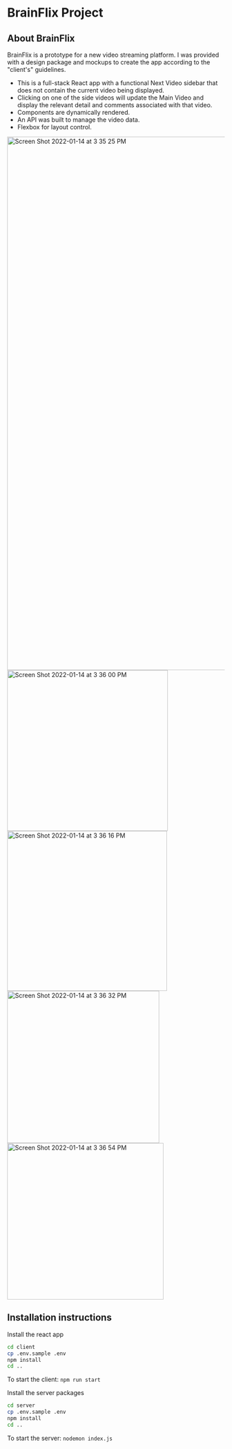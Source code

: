 # BrainFlix Project

## About BrainFlix

BrainFlix is a prototype for a new video streaming platform. I was provided with a design package and mockups to create the app according to the "client's" guidelines.

- This is a full-stack React app with a functional Next Video sidebar that does not contain the current video being displayed.
- Clicking on one of the side videos will update the Main Video and display the relevant detail and comments associated with that video.
- Components are dynamically rendered.
- An API was built to manage the video data.
- Flexbox for layout control.

<img width="1234" alt="Screen Shot 2022-01-14 at 3 35 25 PM" src="https://user-images.githubusercontent.com/79485612/149838915-161a176d-556b-4d7a-a460-8f51a49caefc.png">
<img width="372" alt="Screen Shot 2022-01-14 at 3 36 00 PM" src="https://user-images.githubusercontent.com/79485612/149838924-a2456098-c1d4-4551-8bce-38cedefc9f84.png">
<img width="370" alt="Screen Shot 2022-01-14 at 3 36 16 PM" src="https://user-images.githubusercontent.com/79485612/149839032-50608fc5-e223-4ba0-b9a2-89a4d62feea8.png">
<img width="352" alt="Screen Shot 2022-01-14 at 3 36 32 PM" src="https://user-images.githubusercontent.com/79485612/149838947-e20ea74c-266d-473b-b8fd-f905685fead7.png">
<img width="362" alt="Screen Shot 2022-01-14 at 3 36 54 PM" src="https://user-images.githubusercontent.com/79485612/149838967-328da67d-ddd9-4939-bfa9-116622a2178e.png">



## Installation instructions

Install the react app

```bash
cd client
cp .env.sample .env
npm install
cd ..
```

To start the client: `npm run start`

Install the server packages

```bash
cd server
cp .env.sample .env
npm install
cd ..
```

To start the server: `nodemon index.js`
